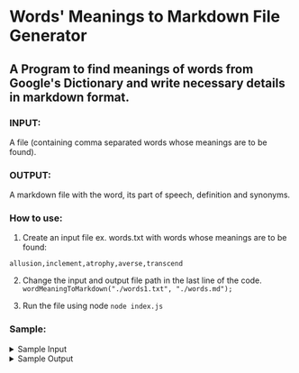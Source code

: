 # Words' Meanings to Markdown File Generator
## A Program to find meanings of words from Google's Dictionary and write necessary details in markdown format.

### INPUT: 
A file (containing comma separated words whose meanings are to be found).

### OUTPUT:
A markdown file with the word, its part of speech, definition and synonyms.

### How to use:
1. Create an input file ex. words.txt with words whose meanings are to be found:
```
allusion,inclement,atrophy,averse,transcend
```

2. Change the input and output file path in the last line of the code.
``` wordMeaningToMarkdown("./words1.txt", "./words.md"); ```

3. Run the file using node
``` node index.js ```

### Sample:
<details>
<summary>Sample Input</summary>

```
allusion,inclement,atrophy
```
</details>

<details>
<summary>Sample Output</summary>

- inclement
    - adjective
        - (of the weather) unpleasantly cold or wet.
        - ex: walkers should be prepared for inclement weather
        - synonyms:  cold, chilly, bitter, bleak, raw
- allusion
    - noun
        - An expression designed to call something to mind without mentioning it explicitly; an indirect or passing reference.
        - ex: an allusion to Shakespeare
        - synonyms:  reference to, mention of, comment on, remark about, citation of
- atrophy
    - intransitive verb
        - (of body tissue or an organ) waste away, especially as a result of the degeneration of cells, or become vestigial during evolution.
        - ex: without exercise, the muscles will atrophy
        - Gradually decline in effectiveness or vigor due to underuse or neglect.
        - ex: her artistic skills atrophied from lack of use
    - noun
        - The process of atrophying or state of having atrophied.
        - ex: gastric atrophy
        - synonyms:  waste away, waste, become emaciated, wither, shrivel peter out, taper off, tail off, dwindle, deteriorate wasting, wasting away, emaciation, withering, shrivelling
</details>